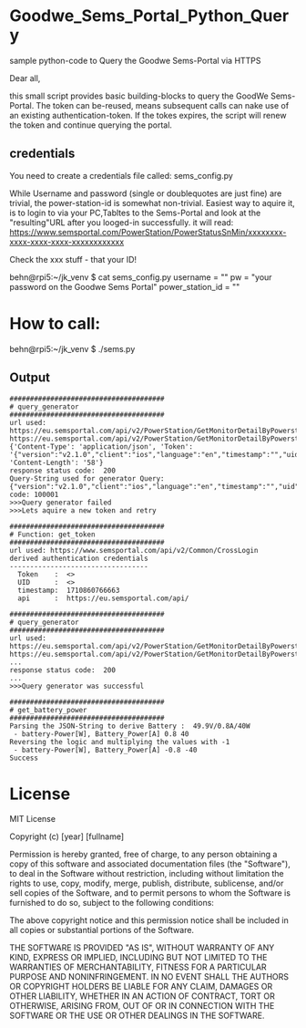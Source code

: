 # Goodwe_Sems_Portal_Python_Query
sample python-code to Query the Goodwe Sems-Portal via HTTPS


Dear all,

this small script provides basic building-blocks to query the GoodWe Sems-Portal.
The token can be-reused, means subsequent calls can nake use of an existing authentication-token.
If the tokes expires, the script will renew the token and continue querying the portal.

## credentials
You need to create a credentials file called: sems_config.py

While Username and password (single or doublequotes are just fine) are trivial, the power-station-id is somewhat non-trivial.
Easiest way to aquire it, is to login to via your PC,Tabltes to the Sems-Portal and look at the "resulting"URL after you looged-in successfully.
it will read: https://www.semsportal.com/PowerStation/PowerStatusSnMin/xxxxxxxx-xxxx-xxxx-xxxx-xxxxxxxxxxxx  

Check the xxx stuff - that your ID!

behn@rpi5:~/jk_venv $ cat sems_config.py
username = "<your email-Address>"
pw = "your password on the Goodwe Sems Portal"
power_station_id = "<aquire this from the URL as described aobve>"


# How to call:

behn@rpi5:~/jk_venv $ ./sems.py

## Output
```
######################################
# query_generator
######################################
url used: https://eu.semsportal.com/api/v2/PowerStation/GetMonitorDetailByPowerstationId
https://eu.semsportal.com/api/v2/PowerStation/GetMonitorDetailByPowerstationId
{'Content-Type': 'application/json', 'Token': '{"version":"v2.1.0","client":"ios","language":"en","timestamp":"","uid":"","token":""}', 'Content-Length': '58'}
response status code:  200
Query-String used for generator Query:  {"version":"v2.1.0","client":"ios","language":"en","timestamp":"","uid":"","token":""}
code: 100001
>>>Query generator failed
>>>Lets aquire a new token and retry

######################################
# Function: get_token
######################################
url used: https://www.semsportal.com/api/v2/Common/CrossLogin
derived authentication credentials
----------------------------------
  Token    :  <>
  UID      :  <>
  timestamp:  1710860766663
  api      :  https://eu.semsportal.com/api/

######################################
# query_generator
######################################
url used: https://eu.semsportal.com/api/v2/PowerStation/GetMonitorDetailByPowerstationId
https://eu.semsportal.com/api/v2/PowerStation/GetMonitorDetailByPowerstationId
...
response status code:  200
...
>>>Query generator was successful

######################################
# get_battery_power
######################################
Parsing the JSON-String to derive Battery :  49.9V/0.8A/40W
 - battery-Power[W], Battery_Power[A] 0.8 40
Reversing the logic and multiplying the values with -1
 - battery-Power[W], Battery_Power[A] -0.8 -40
Success
```

# License
MIT License

Copyright (c) [year] [fullname]

Permission is hereby granted, free of charge, to any person obtaining a copy
of this software and associated documentation files (the "Software"), to deal
in the Software without restriction, including without limitation the rights
to use, copy, modify, merge, publish, distribute, sublicense, and/or sell
copies of the Software, and to permit persons to whom the Software is
furnished to do so, subject to the following conditions:

The above copyright notice and this permission notice shall be included in all
copies or substantial portions of the Software.

THE SOFTWARE IS PROVIDED "AS IS", WITHOUT WARRANTY OF ANY KIND, EXPRESS OR
IMPLIED, INCLUDING BUT NOT LIMITED TO THE WARRANTIES OF MERCHANTABILITY,
FITNESS FOR A PARTICULAR PURPOSE AND NONINFRINGEMENT. IN NO EVENT SHALL THE
AUTHORS OR COPYRIGHT HOLDERS BE LIABLE FOR ANY CLAIM, DAMAGES OR OTHER
LIABILITY, WHETHER IN AN ACTION OF CONTRACT, TORT OR OTHERWISE, ARISING FROM,
OUT OF OR IN CONNECTION WITH THE SOFTWARE OR THE USE OR OTHER DEALINGS IN THE
SOFTWARE.
